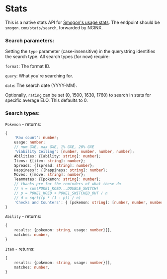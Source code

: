 # Stats
This is a native stats API for [Smogon's usage stats](https://smogon.com/stats).
The endpoint should be `smogon.com/stats/search`, forwarded by NGINX.

### Search parameters:
Setting the `type` parameter (case-insensitive) in the querystring identifies the search type.
All search types (for now) require: 

`format`: The format ID.

`query`: What you're searching for.

`date`: The search date (YYYY-MM).

Optionally, `rating` can be set (0, 1500, 1630, 1760) to search in stats for specific average ELO. This defaults to 0.

### Search types:
`Pokemon` - returns:
```ts
{
    'Raw count': number;
    usage: number;
    // num GXE, max GXE, 1% GXE, 20% GXE
    'Viability Ceiling': [number, number, number, number];
    Abilities: {[ability: string]: number};
    Items: {[item: string]: number};
    Spreads: {[spread: string]: number};
    Happiness?: {[happiness: string]: number};
    Moves: {[move: string]: number};
    Teammates: {[pokemon: string]: number};
    // thanks pre for the reminders of what these do
    // n = sum(POKE1_KOED...DOUBLE_SWITCH)
    // p = POKE1_KOED + POKE1_SWITCHED_OUT / n
    // d = sqrt((p * (1 - p)) / n)
    'Checks and Counters': { [pokemon: string]: [number, number, number] };
}
```

`Ability` - returns: 
```ts
{
    results: {pokemon: string, usage: number}[],
    matches: number,
}

```

`Item` - returns:
```ts
{
    results: {pokemon: string, usage: number}[],
    matches: number,
}

```

